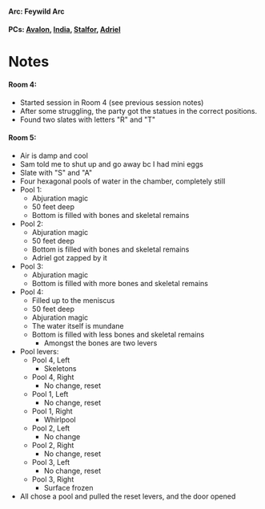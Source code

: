 #### Arc: Feywild Arc
#### PCs: [Avalon](PCs/Current/Avalon.md), [India](PCs/Current/India.md), [Stalfor](PCs/Current/Stalfor.md), [Adriel](PCs/Current/Adriel.md)

# Notes
#### Room 4:
- Started session in Room 4 (see previous session notes)
- After some struggling, the party got the statues in the correct positions.
- Found two slates with letters "R" and "T"

#### Room 5:
- Air is damp and cool 
- Sam told me to shut up and go away bc I had mini eggs
- Slate with "S" and "A"
- Four hexagonal pools of water in the chamber, completely still
- Pool 1:
	- Abjuration magic
	- 50 feet deep
	- Bottom is filled with bones and skeletal remains
- Pool 2:
	- Abjuration magic
	- 50 feet deep
	- Bottom is filled with bones and skeletal remains
	- Adriel got zapped by it
- Pool 3:
	- Abjuration magic
	- Bottom is filled with more bones and skeletal remains
- Pool 4:
	- Filled up to the meniscus
	- 50 feet deep
	- Abjuration magic
	- The water itself is mundane
	- Bottom is filled with less bones and skeletal remains
		- Amongst the bones are two levers
- Pool levers:
	- Pool 4, Left
		- Skeletons
	- Pool 4, Right
		- No change, reset
	- Pool 1, Left
		- No change, reset
	- Pool 1, Right
		- Whirlpool
	- Pool 2, Left
		- No change
	- Pool 2, Right
		- No change, reset
	- Pool 3, Left
		- No change, reset
	- Pool 3, Right
		- Surface frozen
- All chose a pool and pulled the reset levers, and the door opened